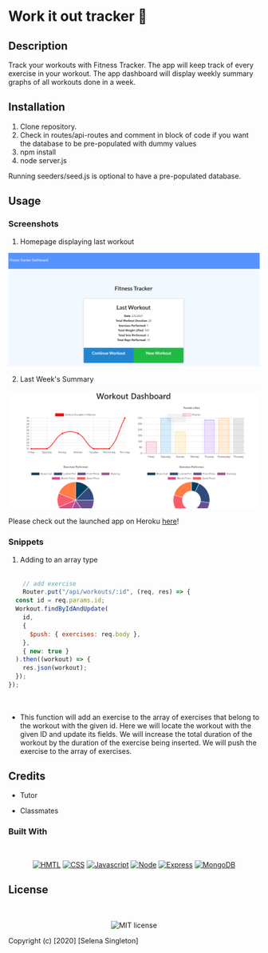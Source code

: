# Work it out tracker 👟

## Description

Track your workouts with Fitness Tracker. The app will keep track of every exercise in your workout. The app dashboard will display weekly summary graphs of all workouts done in a week. 
## Installation

1. Clone repository. 
2. Check in routes/api-routes and comment in block of code if you want the database to be pre-populated with dummy values
3. npm install
4. node server.js

Running seeders/seed.js is optional to have a pre-populated database.

## Usage
### Screenshots

1. Homepage displaying last workout

![Site](fitnesstracker.PNG)


2. Last Week's Summary

![Site](workoutdashboard.PNG)


Please check out the launched app on Heroku [here](https://still-bayou-21852.herokuapp.com/)!

### Snippets


1. Adding to an array type

```javascript

    // add exercise
    Router.put("/api/workouts/:id", (req, res) => {
  const id = req.params.id;
  Workout.findByIdAndUpdate(
    id,
    {
      $push: { exercises: req.body },
    },
    { new: true }
  ).then((workout) => {
    res.json(workout);
  });
});

    
```
* This function will add an exercise to the array of exercises that belong to the workout with the given id. Here we will locate the workout with the given ID and update its fields. We will increase the total duration of the workout by the duration of the exercise being inserted. We will push the exercise to the array of exercises.


## Credits

* Tutor 

* Classmates
### Built With

</br>
<p align="center">
    <a href="https://developer.mozilla.org/en-US/docs/Web/HTML"><img src="https://img.shields.io/badge/-HTML-orange?style=for-the-badge"  alt="HMTL" /></a>
    <a href="https://developer.mozilla.org/en-US/docs/Web/CSS"><img src="https://img.shields.io/badge/-CSS-blue?style=for-the-badge" alt="CSS" /></a>
    <a href="https://www.javascript.com/"><img src="https://img.shields.io/badge/-Javascript-yellow?style=for-the-badge" alt="Javascript" /></a>
    <a href="https://nodejs.org/en/"><img src="https://img.shields.io/badge/-Node-orange?style=for-the-badge" alt="Node" /></a>
    <a href="https://www.npmjs.com/package/express"><img src="https://img.shields.io/badge/-Express-blue?style=for-the-badge" alt="Express" /></a>
    <a href="https://www.mongodb.com/"><img src="https://img.shields.io/badge/-MongoDB-blue?style=for-the-badge" alt="MongoDB" /></a>
</p>

## License


</br>
<p align="center">
    <img align="center" src="https://img.shields.io/github/license/kqarlos/fitness-tracker?style=for-the-badge" alt="MIT license" />
</p>

Copyright (c) [2020] [Selena Singleton]

